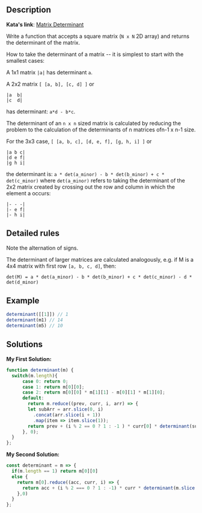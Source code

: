 ## Description

**Kata's link**: [Matrix Determinant](https://www.codewars.com/kata/52a382ee44408cea2500074c/javascript)

Write a function that accepts a square matrix (```N x N``` 2D array) and returns the determinant of the matrix.

How to take the determinant of a matrix -- it is simplest to start with the smallest cases:

A 1x1 matrix ```|a|``` has determinant ```a```.

A 2x2 matrix ```[ [a, b], [c, d] ]``` or

```
|a  b|
|c  d|
```

has determinant: ```a*d - b*c```.

The determinant of an ```n x n``` sized matrix is calculated by reducing the problem to the calculation of the determinants of n matrices ofn-1 x n-1 size.

For the 3x3 case, ```[ [a, b, c], [d, e, f], [g, h, i] ]``` or

```
|a b c|  
|d e f|  
|g h i|  
```

the determinant is: ```a * det(a_minor) - b * det(b_minor) + c * det(c_minor)``` where ```det(a_minor)``` refers to taking the determinant of the 2x2 matrix created by crossing out the row and column in which the element a occurs:

```
|- - -|
|- e f|
|- h i|  
```

## Detailed rules

Note the alternation of signs.

The determinant of larger matrices are calculated analogously, e.g. if M is a 4x4 matrix with first row ```[a, b, c, d]```, then:

```det(M) = a * det(a_minor) - b * det(b_minor) + c * det(c_minor) - d * det(d_minor)```


## Example

```js
determinant([[1]]) // 1
determinant(m1) // 14
determinant(m5) // 10
```

## Solutions

**My First Solution:**


```js
function determinant(m) {
  switch(m.length){
      case 0: return 0;
      case 1: return m[0][0];
      case 2: return m[0][0] * m[1][1] - m[0][1] * m[1][0];
      default:
        return m.reduce((prev, curr, i, arr) => {
        let subArr = arr.slice(0, i)
          .concat(arr.slice(i + 1))
          .map(item => item.slice(1));
        return prev + (i % 2 == 0 ? 1 : -1 ) * curr[0] * determinant(subArr);
      }, 0);
  }
};
```

**My Second Solution:**

```js
const determinant = m => {
  if(m.length == 1) return m[0][0]
  else {
    return m[0].reduce((acc, curr, i) => {
      return acc + (i % 2 === 0 ? 1 : -1) * curr * determinant(m.slice(1).map(r => r.filter((_, j) => j !== i)))
    },0)
  }
};
```


